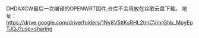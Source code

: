 DHDAXCW最后一次编译的OPENWRT固件,仓库不会用放在谷歌云盘下载。
地址：https://drive.google.com/drive/folders/1Ny8V5tlKsRHL2tmCVmrGhb_MpyEpTJQJ?usp=sharing
